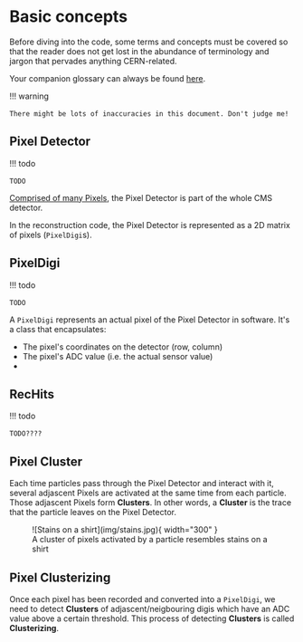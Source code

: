 # Basic concepts

Before diving into the code, some terms and concepts must be covered
so that the reader does not get lost in the abundance of terminology
and jargon that pervades anything CERN-related.

Your companion glossary can always be found
[here](https://twiki.cern.ch/twiki/bin/view/CMSPublic/WorkBookGlossary).

!!! warning

	There might be lots of inaccuracies in this document. Don't judge me!

## Pixel Detector

!!! todo
	
	TODO
	
[Comprised of many Pixels](https://cms.cern/detector/identifying-tracks/silicon-pixels), 
the Pixel Detector is part of the whole CMS detector.


In the reconstruction code, the Pixel Detector is represented as a 2D matrix of
pixels (`PixelDigi`s).

## PixelDigi

!!! todo
	
	TODO

A `PixelDigi` represents an actual pixel of the Pixel Detector in software. It's a class
that encapsulates:

- The pixel's coordinates on the detector (row, column)
- The pixel's ADC value (i.e. the actual sensor value)
- 

## RecHits

!!! todo

	TODO????

## Pixel Cluster

Each time particles pass through the Pixel Detector and interact with it, several 
adjascent Pixels are activated at the same time from each
particle. Those adjascent Pixels form **Clusters**. In other words, a **Cluster** 
is the trace that the particle leaves on the Pixel Detector.

<figure markdown>
  ![Stains on a shirt](img/stains.jpg){ width="300" }
  <figcaption>A cluster of pixels activated by a particle resembles stains on a shirt</figcaption>
</figure>

## Pixel Clusterizing

Once each pixel has been recorded and converted into a `PixelDigi`,
we need to detect **Clusters** of adjascent/neigbouring digis which
have an ADC value above a certain threshold. This process of detecting
**Clusters** is called **Clusterizing**.

